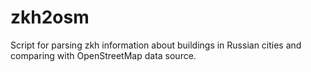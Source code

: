 # zkh2osm
Script for parsing zkh information about buildings in Russian cities and comparing with OpenStreetMap data source.
